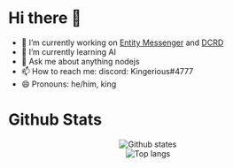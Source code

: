 ### <h1>Hi there 👋</h1>

- 🔭 I’m currently working on [Entity Messenger](https://entitymessenger.tk) and [DCRD](https://drcd-com-mdxwarriorxop.vercel.app/)
- 🌱 I’m currently learning AI
- 💬 Ask me about anything nodejs
- 📫 How to reach me: discord: Kingerious#4777
- 😄 Pronouns: he/him, king

### <h1>Github Stats</h1>
<p align="center"> 
  <img src="https://github-readme-stats.vercel.app/api?username=MDxWARRIORxOP&count_private=true&show_icons=true&theme=apprentice" alt="Github states"> 
  <br>
  <img src="https://github-readme-stats.vercel.app/api/top-langs/?username=MDxWARRIORxOP&clude_repo=WhoIsDanix.github.io&layout=compact&theme=apprentice" alt="Top langs">
</p>
